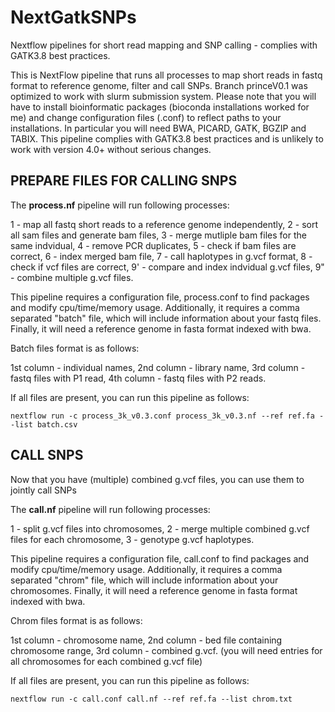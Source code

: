 # NextGatkSNPs
Nextflow pipelines for short read mapping and SNP calling - complies with GATK3.8 best practices. 

This is NextFlow pipeline that runs all processes to map short reads in fastq format to reference genome, 
filter and call SNPs. Branch princeV0.1 was optimized to work with slurm submission system. Please note 
that you will have to install bioinformatic packages (bioconda installations worked for me) and change 
configuration files (.conf) to reflect paths to your installations. In particular you will need BWA, 
PICARD, GATK, BGZIP and TABIX. This pipeline complies with GATK3.8 best practices and is unlikely to 
work with version 4.0+ without serious changes.

## PREPARE FILES FOR CALLING SNPS

The **process.nf** pipeline will run following processes:

  1 - map all fastq short reads to a reference genome independently,
  2 - sort all sam files and generate bam files,
  3 - merge mutliple bam files for the same indvidual,
  4 - remove PCR duplicates,
  5 - check if bam files are correct,
  6 - index merged bam file,
  7 - call haplotypes in g.vcf format,
  8 - check if vcf files are correct,
  9' - compare and index indvidual g.vcf files,
  9" - combine multiple g.vcf files.

This pipeline requires a configuration file, process.conf to find packages and modify cpu/time/memory usage. 
Additionally, it requires a comma separated "batch" file, which will include information about your fastq files. 
Finally, it will need a reference genome in fasta format indexed with bwa. 

Batch files format is as follows: 

  1st column - individual names,
  2nd column - library name,
  3rd column - fastq files with P1 read,
  4th column - fastq files with P2 reads.
  

If all files are present, you can run this pipeline as follows:

```
nextflow run -c process_3k_v0.3.conf process_3k_v0.3.nf --ref ref.fa --list batch.csv
```

## CALL SNPS

Now that you have (multiple) combined g.vcf files, you can use them to jointly call SNPs

The **call.nf** pipeline will run following processes:

  1 - split g.vcf files into chromosomes,
  2 - merge multiple combined g.vcf files for each chromosome,
  3 - genotype g.vcf haplotypes.
  

This pipeline requires a configuration file, call.conf to find packages and modify cpu/time/memory usage. Additionally, it requires a comma separated "chrom" file, which will include information about your chromosomes. Finally, it will need a reference genome in fasta format indexed with bwa.

Chrom files format is as follows: 

  1st column - chromosome name,
  2nd column - bed file containing chromosome range,
  3rd column - combined g.vcf.
(you will need entries for all chromosomes for each combined g.vcf file)

If all files are present, you can run this pipeline as follows:

```
nextflow run -c call.conf call.nf --ref ref.fa --list chrom.txt
```

